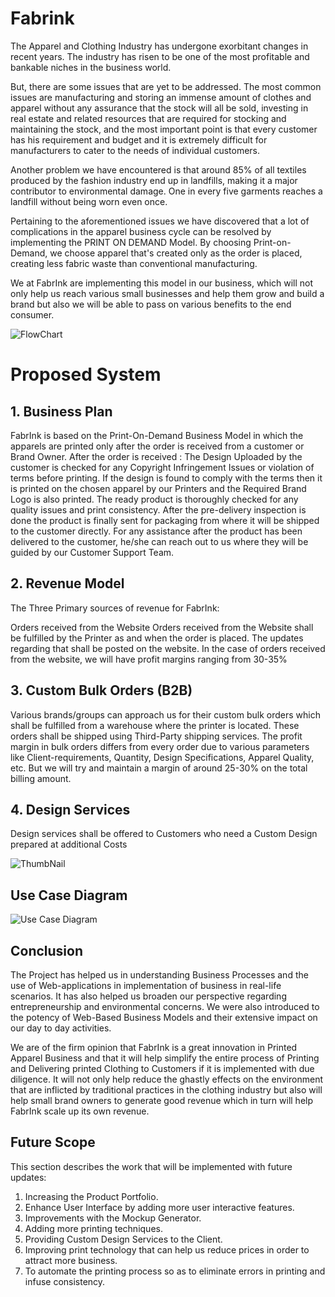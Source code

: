 # Fabrink
The Apparel and Clothing Industry has undergone exorbitant changes in recent years. The industry has risen to be one of the most profitable and bankable niches in the business world. 

But, there are some issues that are yet to be addressed. The most common issues are manufacturing and storing an immense amount of clothes and apparel without any assurance that the stock will all be sold, investing in real estate and related resources that are required for stocking and maintaining the stock, and the most important point is that every customer has his requirement and budget and it is extremely difficult for manufacturers to cater to the needs of individual customers.

Another problem we have encountered is that around 85% of all textiles produced by the fashion industry end up in landfills, making it a major contributor to environmental damage. One in every five garments reaches a landfill without being worn even once.

Pertaining to the aforementioned issues we have discovered that a lot of complications in the apparel business cycle can be resolved by implementing the PRINT ON DEMAND Model. By choosing Print-on-Demand, we choose apparel that's created only as the order is placed, creating less fabric waste than conventional manufacturing. 

We at FabrInk are implementing this model in our business, which will not only help us reach various small businesses and help them grow and build a brand but also we will be able to pass on various benefits to the end consumer.

![FlowChart](https://user-images.githubusercontent.com/73634000/193581689-e70cc765-2df4-4200-a349-986741ac6bf8.png)


# Proposed System

## 1. Business Plan

FabrInk is based on the Print-On-Demand Business Model in which the apparels are printed only after the order is received from a customer or Brand Owner.
After the order is received :
The Design Uploaded by the customer is checked for any Copyright Infringement Issues or violation of terms before printing.
If the design is found to comply with the terms then it is printed on the chosen apparel by our Printers and the Required Brand Logo is also printed.
The ready product is thoroughly checked for any quality issues and print consistency.
After the pre-delivery inspection is done the product is finally sent for packaging from where it will be shipped to the customer directly.
For any assistance after the product has been delivered to the customer, he/she can reach out to us where they will be guided by our Customer Support Team.

## 2. Revenue Model

The Three Primary sources of revenue for FabrInk:

Orders received from the Website
Orders received from the Website shall be fulfilled by the Printer as and when the order is placed. The updates regarding that shall be posted on the website. In the case of orders received from the website, we will have profit margins ranging from 30-35%

## 3. Custom Bulk Orders (B2B)
Various brands/groups can approach us for their custom bulk orders which shall be fulfilled from a warehouse where the printer is located. These orders shall be shipped using Third-Party shipping services.
The profit margin in bulk orders differs from every order due to various parameters like Client-requirements, Quantity, Design Specifications, Apparel Quality, etc. But we will try and maintain a margin of around 25-30% on the total billing amount.

## 4. Design Services
Design services shall be offered to Customers who need a Custom Design prepared at additional Costs

![ThumbNail](https://user-images.githubusercontent.com/73634000/193581193-dd0bd19f-bece-487d-af7a-8a960d8f386d.png)

## Use Case Diagram
![Use Case Diagram](https://user-images.githubusercontent.com/73634000/193581863-ef242f07-a1b9-4418-a908-287e62d9f84c.png)

## Conclusion

The Project has helped us in understanding Business Processes and the use of Web-applications in implementation of business in real-life scenarios. It has also helped us broaden our perspective regarding entrepreneurship and environmental concerns. We were also introduced to the potency of  Web-Based Business Models and their extensive impact on our day to day activities.  

We are of the firm opinion that FabrInk is a great innovation in Printed Apparel Business and that it will help simplify the entire process of Printing and Delivering printed Clothing to Customers if it is implemented with due diligence. It will not only help reduce the ghastly effects on the environment that are inflicted by traditional practices in the clothing industry but also will help small brand owners to generate good revenue which in turn will help FabrInk scale up its own revenue. 


## Future Scope

This section describes the work that will be implemented with future updates:
1.	Increasing the Product Portfolio.
2.	Enhance User Interface by adding more user interactive features.
3.	Improvements with the Mockup Generator.
4.	Adding more printing techniques.
5.	Providing Custom Design Services to the Client.
6.	Improving print technology that can help us reduce prices in order to attract more business.
7.	To automate the printing process so as to eliminate errors in printing and infuse consistency.
